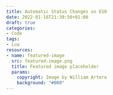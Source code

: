 ```yaml
---
title: Automatic Status Changes on ESO
date: 2022-01-16T21:39:50+01:00
draft: true
categories:
- Code
tags:
- Lua
resources:
- name: featured-image
  src: featured-image.png
  title: Featured image placeholder
  params:
    copyright: Image by William Artero
    background: "#000"
---
```


<!-- TODO summary -->

<!--more-->

<!-- TODO content -->
